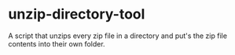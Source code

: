 # unzip-directory-tool
A script that unzips every zip file in a directory and put's the zip file contents into their own folder.
